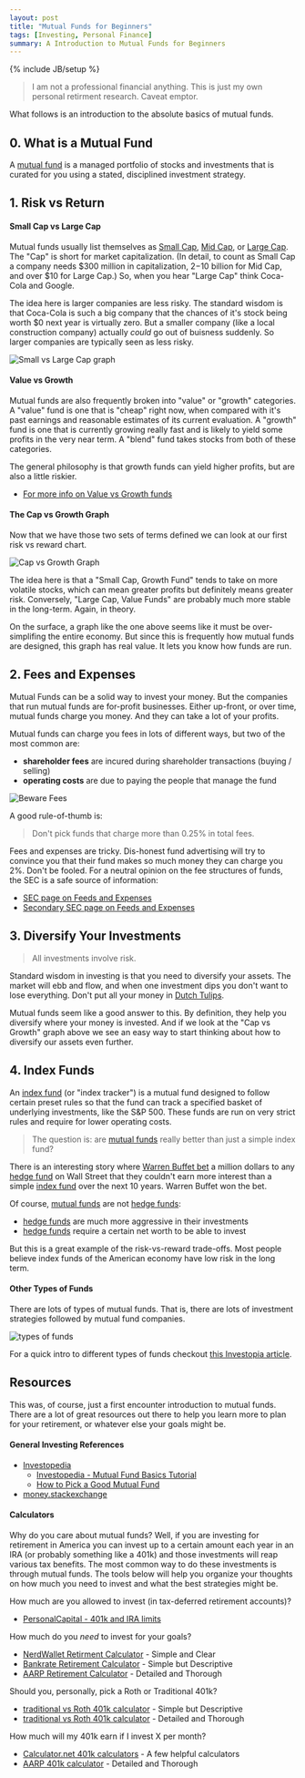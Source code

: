 ```yaml
---
layout: post
title: "Mutual Funds for Beginners"
tags: [Investing, Personal Finance]
summary: A Introduction to Mutual Funds for Beginners
---
```

{% include JB/setup %}

> I am not a professional financial anything. This is just my own personal retirment research. Caveat emptor.

What follows is an introduction to the absolute basics of mutual funds.


## 0. What is a Mutual Fund

A [mutual fund](https://en.wikipedia.org/wiki/Mutual_fund) is a managed portfolio of stocks and investments that is curated for you using a stated, disciplined investment strategy.


## 1. Risk vs Return

#### Small Cap vs Large Cap

Mutual funds usually list themselves as [Small Cap](https://www.investopedia.com/terms/s/small-cap.asp), [Mid Cap](https://www.investopedia.com/terms/m/midcapstock.asp), or [Large Cap](https://www.investopedia.com/terms/l/large-cap.asp). The "Cap" is short for market capitalization. (In detail, to count as Small Cap a company needs $300 million in capitalization, $2-$10 billion for Mid Cap, and over $10 for Large Cap.) So, when you hear "Large Cap" think Coca-Cola and Google.

The idea here is larger companies are less risky. The standard wisdom is that Coca-Cola is such a big company that the chances of it's stock being worth $0 next year is virtually zero. But a smaller company (like a local construction company) actually *could* go out of buisness suddenly. So larger companies are typically seen as less risky.

![Small vs Large Cap graph](/assets/images/invest/cap_vs_risk.jpeg)


#### Value vs Growth

Mutual funds are also frequently broken into "value" or "growth" categories. A "value" fund is one that is "cheap" right now, when compared with it's past earnings and reasonable estimates of its current evaluation. A "growth" fund is one that is currently growing really fast and is likely to yield some profits in the very near term. A "blend" fund takes stocks from both of these categories.

The general philosophy is that growth funds can yield higher profits, but are also a little riskier.

* [For more info on Value vs Growth funds](https://money.stackexchange.com/questions/9534/mutual-fund-types-value-vs-blend-vs-growth)


#### The Cap vs Growth Graph

Now that we have those two sets of terms defined we can look at our first risk vs reward chart.

![Cap vs Growth Graph](/assets/images/invest/cap_vs_growth.png)

The idea here is that a "Small Cap, Growth Fund" tends to take on more volatile stocks, which can mean greater profits but definitely means greater risk. Conversely, "Large Cap, Value Funds" are probably much more stable in the long-term. Again, in theory. 

On the surface, a graph like the one above seems like it must be over-simplifing the entire economy. But since this is frequently how mutual funds are designed, this graph has real value. It lets you know how funds are run.


## 2. Fees and Expenses

Mutual Funds can be a solid way to invest your money. But the companies that run mutual funds are for-profit businesses. Either up-front, or over time, mutual funds charge you money. And they can take a lot of your profits.

Mutual funds can charge you fees in lots of different ways, but two of the most common are:

* **shareholder fees** are incured during shareholder transactions (buying / selling)
* **operating costs** are due to paying the people that manage the fund

![Beware Fees](/assets/images/invest/mutual_fund_fees_ex.png)

A good rule-of-thumb is:

> Don't pick funds that charge more than 0.25% in total fees.

Fees and expenses are tricky. Dis-honest fund advertising will try to convince you that their fund makes so much money they can charge you 2%. Don't be fooled. For a neutral opinion on the fee structures of funds, the SEC is a safe source of information:

* [SEC page on Feeds and Expenses](https://www.sec.gov/files/ib_mutualfundfees.pdf)
* [Secondary SEC page on Feeds and Expenses](https://www.sec.gov/fast-answers/answersmffeeshtm.html)


## 3. Diversify Your Investments

> All investments involve risk.

Standard wisdom in investing is that you need to diversify your assets. The market will ebb and flow, and when one investment dips you don't want to lose everything. Don't put all your money in [Dutch Tulips](https://www.investopedia.com/terms/d/dutch_tulip_bulb_market_bubble.asp).

Mutual funds seem like a good answer to this. By definition, they help you diversify where your money is invested. And if we look at the "Cap vs Growth" graph above we see an easy way to start thinking about how to diversify our assets even further.


## 4. Index Funds

An [index fund](https://www.investopedia.com/terms/i/indexfund.asp) (or "index tracker") is a mutual fund designed to follow certain preset rules so that the fund can track a specified basket of underlying investments, like the S&P 500. These funds are run on very strict rules and require for lower operating costs.

> The question is: are [mutual funds](https://www.investopedia.com/walkthrough/fund-guide/mutual-funds-etfs/mf/default.aspx) really better than just a simple index fund?

There is an interesting story where [Warren Buffet bet](https://www.investopedia.com/articles/investing/030916/buffetts-bet-hedge-funds-year-eight-brka-brkb.asp) a million dollars to any [hedge fund](https://www.investopedia.com/terms/h/hedgefund.asp) on Wall Street that they couldn't earn more interest than a simple [index fund](https://www.investopedia.com/terms/i/indexfund.asp) over the next 10 years. Warren Buffet won the bet.

Of course, [mutual funds](https://www.investopedia.com/walkthrough/fund-guide/mutual-funds-etfs/mf/default.aspx) are not [hedge funds](https://www.investopedia.com/terms/h/hedgefund.asp):

* [hedge funds](https://www.investopedia.com/terms/h/hedgefund.asp) are much more aggressive in their investments
* [hedge funds](https://www.investopedia.com/terms/h/hedgefund.asp) require a certain net worth to be able to invest

But this is a great example of the risk-vs-reward trade-offs. Most people believe index funds of the American economy have low risk in the long term.


#### Other Types of Funds

There are lots of types of mutual funds. That is, there are lots of investment strategies followed by mutual fund companies.

![types of funds](/assets/images/invest/mutual_funds_types.png)

For a quick intro to different types of funds checkout [this Investopia article](https://www.investopedia.com/university/mutualfunds/mutualfunds1.asp).


## Resources

This was, of course, just a first encounter introduction to mutual funds.  There are a lot of great resources out there to help you learn more to plan for your retirement, or whatever else your goals might be.


#### General Investing References

* [Investopedia](https://www.investopedia.com)
  * [Investopedia - Mutual Fund Basics Tutorial](https://www.investopedia.com/university/mutualfunds/)
  * [How to Pick a Good Mutual Fund](https://www.investopedia.com/investing/how-pick-best-mutual-fund/)
* [money.stackexchange](https://money.stackexchange.com/)

#### Calculators

Why do you care about mutual funds?  Well, if you are investing for retirement in America you can invest up to a certain amount each year in an IRA (or probably something like a 401k) and those investments will reap various tax benefits.  The most common way to do these investments is through mutual funds.  The tools below will help you organize your thoughts on how much you need to invest and what the best strategies might be.

How much are you allowed to invest (in tax-deferred retirement accounts)?
* [PersonalCapital - 401k and IRA limits](https://www.personalcapital.com/blog/retirement-planning/can-contribute-401k-ira/)

How much do you *need* to invest for your goals?
* [NerdWallet Retirment Calculator](https://www.nerdwallet.com/investing/retirement-calculator) - Simple and Clear
* [Bankrate Retirement Calculator](https://www.bankrate.com/calculators/retirement/retirement-plan-calculator.aspx) - Simple but Descriptive
* [AARP Retirement Calculator](https://www.aarp.org/work/retirement-planning/retirement_calculator.html) - Detailed and Thorough

Should you, personally, pick a Roth or Traditional 401k?
* [traditional vs Roth 401k calculator](https://www.bankrate.com/calculators/retirement/401-k-or-roth-ira-calculator.aspx) - Simple but Descriptive
* [traditional vs Roth 401k calculator](https://www.aarp.org/work/retirement-planning/roth_vs_traditional_401k_calculator.html) - Detailed and Thorough

How much will my 401k earn if I invest X per month?
* [Calculator.net 401k calculators](https://www.calculator.net/401k-calculator.html) - A few helpful calculators
* [AARP 401k calculator](https://www.aarp.org/work/retirement-planning/401k_calculator.html) - Detailed and Thorough
